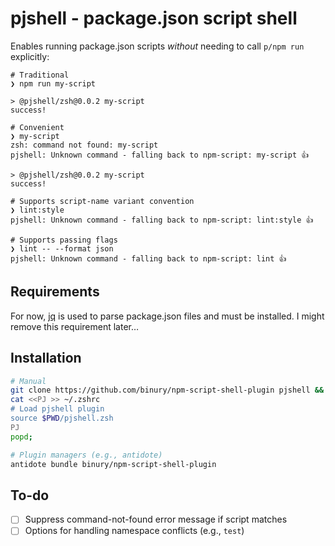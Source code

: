 # pjshell - package.json script shell

Enables running package.json scripts _without_ needing to call `p/npm run` explicitly:

```shell
# Traditional
❯ npm run my-script

> @pjshell/zsh@0.0.2 my-script
success!

# Convenient
❯ my-script
zsh: command not found: my-script
pjshell: Unknown command - falling back to npm-script: my-script 👍

> @pjshell/zsh@0.0.2 my-script
success!

# Supports script-name variant convention
❯ lint:style
pjshell: Unknown command - falling back to npm-script: lint:style 👍

# Supports passing flags
❯ lint -- --format json
pjshell: Unknown command - falling back to npm-script: lint 👍

```

## Requirements

For now, [jq](https://jqlang.github.io/jq/) is used to parse package.json files
and must be installed. I might remove this requirement later…

## Installation

```sh
# Manual
git clone https://github.com/binury/npm-script-shell-plugin pjshell && pushd $_;
cat <<PJ >> ~/.zshrc
# Load pjshell plugin
source $PWD/pjshell.zsh
PJ
popd;

# Plugin managers (e.g., antidote)
antidote bundle binury/npm-script-shell-plugin
```

## To-do

- [ ] Suppress command-not-found error message if script matches
- [ ] Options for handling namespace conflicts (e.g., `test`)
